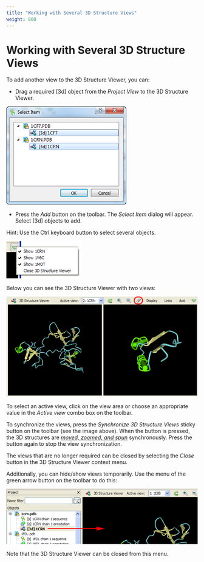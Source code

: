 ```yaml
---
title: "Working with Several 3D Structure Views"
weight: 800
---
```


# Working with Several 3D Structure Views

To add another view to the 3D Structure Viewer, you can:

* Drag a required \[3d\] object from the _Project View_ to the 3D Structure Viewer.

![](/images/65929551/65929552.png)

* Press the _Add_ button on the toolbar. The _Select Item_ dialog will appear. Select \[3d\] objects to add.

Hint: Use the Ctrl keyboard button to select several objects.

![](/images/65929551/65929553.png)

Below you can see the 3D Structure Viewer with two views:

![](/images/65929551/65929554.png)

To select an active view, click on the view area or choose an appropriate value in the _Active view_ combo box on the toolbar.

To synchronize the views, press the _Synchronize 3D Structure Views_ sticky button on the toolbar (see the image above). When the button is pressed, the 3D structures are [_moved, zoomed, and spun_](/docs/sequence-view-extensions/3d-structure-viewer/moving-zooming-and-spinning-3d-structure) synchronously. Press the button again to stop the view synchronization.

The views that are no longer required can be closed by selecting the _Close_ button in the 3D Structure Viewer context menu.

Additionally, you can hide/show views temporarily. Use the menu of the green arrow button on the toolbar to do this:

![](/images/65929551/65929555.png)

Note that the 3D Structure Viewer can be closed from this menu.